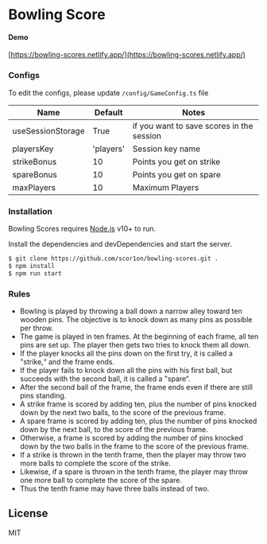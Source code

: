 # Bowling Score

#### Demo

[https://bowling-scores.netlify.app/](https://bowling-scores.netlify.app/)

### Configs

To edit the configs, please update `/config/GameConfig.ts` file

| Name              | Default   | Notes                                     |
| ----------------- | --------- | ----------------------------------------- |
| useSessionStorage | True      | if you want to save scores in the session |
| playersKey        | 'players' | Session key name                          |
| strikeBonus       | 10        | Points you get on strike                  |
| spareBonus        | 10        | Points you get on spare                   |
| maxPlayers        | 10        | Maximum Players                           |

### Installation

Bowling Scores requires [Node.js](https://nodejs.org/) v10+ to run.

Install the dependencies and devDependencies and start the server.

```sh
$ git clone https://github.com/scor1on/bowling-scores.git .
$ npm install
$ npm run start
```

### Rules

- Bowling is played by throwing a ball down a narrow alley toward ten wooden pins. The objective is to knock down as many pins as possible per throw.
- The game is played in ten frames. At the beginning of each frame, all ten pins are set up. The player then gets two tries to knock them all down.
- If the player knocks all the pins down on the first try, it is called a "strike,“ and the frame ends.
- If the player fails to knock down all the pins with his first ball, but succeeds with the second ball, it is called a "spare“.
- After the second ball of the frame, the frame ends even if there are still pins standing.
- A strike frame is scored by adding ten, plus the number of pins knocked down by the next two balls, to the score of the previous frame.
- A spare frame is scored by adding ten, plus the number of pins knocked down by the next ball, to the score of the previous frame.
- Otherwise, a frame is scored by adding the number of pins knocked down by the two balls in the frame to the score of the previous frame.
- If a strike is thrown in the tenth frame, then the player may throw two more balls to complete the score of the strike.
- Likewise, if a spare is thrown in the tenth frame, the player may throw one more ball to complete the score of the spare.
- Thus the tenth frame may have three balls instead of two.

## License

MIT
